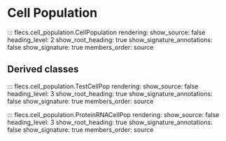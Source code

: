 # Cell Population

::: flecs.cell_population.CellPopulation
    rendering:
        show_source: false
        heading_level: 2
        show_root_heading: true
        show_signature_annotations: false
        show_signature: true
        members_order: source

## Derived classes

::: flecs.cell_population.TestCellPop
    rendering:
        show_source: false
        heading_level: 3
        show_root_heading: true
        show_signature_annotations: false
        show_signature: true
        members_order: source

::: flecs.cell_population.ProteinRNACellPop
    rendering:
        show_source: false
        heading_level: 3
        show_root_heading: true
        show_signature_annotations: false
        show_signature: true
        members_order: source
